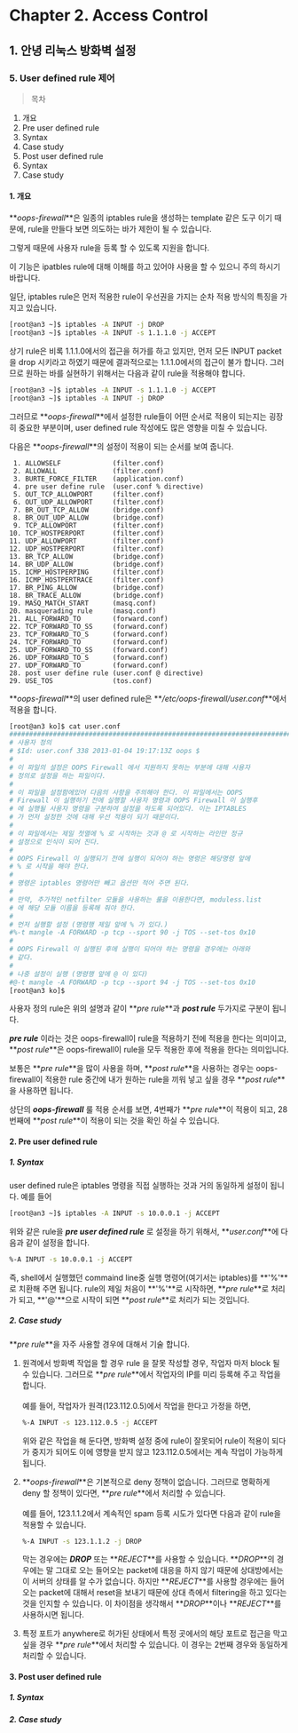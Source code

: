 # Chapter 2. Access Control
## 1. 안녕 리눅스 방화벽 설정
### 5. User defined rule 제어

> 목차
1. 개요
2. Pre user defined rule
  1. Syntax
  2. Case study
3. Post user defined rule
  1. Syntax
  2. Case study


#### 1. 개요
**_oops-firewall_**은 일종의 iptables rule을 생성하는 template 같은 도구 이기 때문에, rule을 만들다 보면 의도하는 바가 제한이 될 수 있습니다.

그렇게 때문에 사용자 rule을 등록 할 수 있도록 지원을 합니다.

이 기능은 ipatbles rule에 대해 이해를 하고 있어야 사용을 할 수 있으니 주의 하시기 바랍니다.

일단, iptables rule은 먼저 적용한 rule이 우선권을 가지는 순차 적용 방식의 특징을 가지고 있습니다.

  ```bash
  [root@an3 ~]$ iptables -A INPUT -j DROP
  [root@an3 ~]$ iptables -A INPUT -s 1.1.1.0 -j ACCEPT
  ```
상기 rule은 비록 1.1.1.0에서의 접근을 허가를 하고 있지만, 먼저 모든 INPUT packet을 drop 시키라고 하였기 때문에 결과적으로는 1.1.1.0에서의 접근이 불가 합니다. 그러므로 원하는 바를 실현하기 위해서는 다음과 같이 rule을 적용해야 합니다.

  ```bash
  [root@an3 ~]$ iptables -A INPUT -s 1.1.1.0 -j ACCEPT
  [root@an3 ~]$ iptables -A INPUT -j DROP
  ```



그러므로 **_oops-firewall_**에서 설정한 rule들이 어떤 순서로 적용이 되는지는 굉장히 중요한 부분이며, user defined rule 작성에도 많은 영향을 미칠 수 있습니다.

다음은 **_oops-firewall_**의 설정이 적용이 되는 순서를 보여 줍니다.

     1. ALLOWSELF             (filter.conf)
     2. ALLOWALL              (filter.conf)
     3. BURTE_FORCE_FILTER    (application.conf)
     4. pre user define rule  (user.conf % directive)
     5. OUT_TCP_ALLOWPORT     (filter.conf)
     6. OUT_UDP_ALLOWPORT     (filter.conf)
     7. BR_OUT_TCP_ALLOW      (bridge.conf)
     8. BR_OUT_UDP_ALLOW      (bridge.conf)
     9. TCP_ALLOWPORT         (filter.conf)
    10. TCP_HOSTPERPORT       (filter.conf)
    11. UDP_ALLOWPORT         (filter.conf)
    12. UDP_HOSTPERPORT       (filter.conf)
    13. BR_TCP_ALLOW          (bridge.conf)
    14. BR_UDP_ALLOW          (bridge.conf)
    15. ICMP_HOSTPERPING      (filter.conf)
    16. ICMP_HOSTPERTRACE     (filter.conf)
    17. BR_PING_ALLOW         (bridge.conf)
    18. BR_TRACE_ALLOW        (bridge.conf)
    19. MASQ_MATCH_START      (masq.conf)
    20. masquerading rule     (masq.conf)
    21. ALL_FORWARD_TO        (forward.conf)
    22. TCP_FORWARD_TO_SS     (forward.conf)
    23. TCP_FORWARD_TO_S      (forward.conf)
    24. TCP_FORWARD_TO        (forward.conf)
    25. UDP_FORWARD_TO_SS     (forward.conf)
    26. UDP_FORWARD_TO_S      (forward.conf)
    27. UDP_FORWARD_TO        (forward.conf)
    28. post user define rule (user.conf @ directive)
    29. USE_TOS               (tos.conf)

**_oops-firewall_**의 user defined rule은 **_/etc/oops-firewall/user.conf_**에서 적용을 합니다.

  ```bash
  [root@an3 ko]$ cat user.conf
  ##########################################################################
  # 사용자 정의
  # $Id: user.conf 338 2013-01-04 19:17:13Z oops $
  #
  # 이 파일의 설정은 OOPS Firewall 에서 지원하지 못하는 부분에 대해 사용자
  # 정의로 설정을 하는 파일이다.
  #
  # 이 파일을 설정함에있어 다음의 사항을 주의해야 한다. 이 파일에서는 OOPS
  # Firewall 이 실행하기 전에 실행할 사용자 명령과 OOPS Firewall 이 실행후
  # 에 실행될 사용자 명령을 구분하여 설정을 하도록 되어있다. 이는 IPTABLES
  # 가 먼저 설정한 것에 대해 우선 적용이 되기 때문이다.
  #
  # 이 파일에서는 제일 첫열에 % 로 시작하는 것과 @ 로 시작하는 라인만 정규
  # 설정으로 인식이 되어 진다.
  #
  # OOPS Firewall 이 실행되기 전에 실행이 되어야 하는 명령은 해당명령 앞에
  # % 로 시작을 해야 한다.
  #
  # 명령은 iptables 명령어만 빼고 옵션만 적어 주면 된다.
  #
  # 만약, 추가적인 netfilter 모듈을 사용하는 룰을 이용한다면, moduless.list
  # 에 해당 모듈 이름을 등록해 줘야 한다.
  #
  # 먼저 실행할 설정 (명령행 제일 앞에 % 가 있다.)
  #%-t mangle -A FORWARD -p tcp --sport 90 -j TOS --set-tos 0x10
  #
  # OOPS Firewall 이 실행된 후에 실행이 되어야 하는 명령을 경우에는 아래와
  # 같다.
  #
  # 나중 설정이 실행 (명령행 앞에 @ 이 있다)
  #@-t mangle -A FORWARD -p tcp --sport 94 -j TOS --set-tos 0x10
  [root@an3 ko]$
  ```
  
  사용자 정의 rule은 위의 설명과 같이 **_pre rule_**과 **_post rule_** 두가지로 구분이 됩니다.
  
  **_pre rule_** 이라는 것은 oops-firewall이 rule을 적용하기 전에 적용을 한다는 의미이고, **_post rule_**은 oops-firewall이 rule을 모두 적용한 후에 적용을 한다는 의미입니다.
  
  보통은 **_pre rule_**을 많이 사용을 하며, **_post rule_**을 사용하는 경우는 oops-firewall이 적용한 rule 중간에 내가 원하는 rule을 끼워 넣고 싶을 경우 **_post rule_**을 사용하면 됩니다.
  
  상단의 **_oops-firewall_** 룰 적용 순서를 보면, 4번째가 **_pre rule_**이 적용이 되고, 28번째에 **_post rule_**이 적용이 되는 것을 확인 하실 수 있습니다.

#### 2. Pre user defined rule
##### 1. Syntax

user defined rule은 iptables 명령을 직접 실행하는 것과 거의 동일하게 설정이 됩니다.
예를 들어

  ```bash
  [root@an3 ~]$ iptables -A INPUT -s 10.0.0.1 -j ACCEPT
  ```
  
위와 같은 rule을 **_pre user defined rule_** 로 설정을 하기 위해서, **_user.conf_**에 다음과 같이 설정을 합니다.

  ```bash
  %-A INPUT -s 10.0.0.1 -j ACCEPT
  ```

즉, shell에서 실행했던 commaind line중 실행 명령어(여기서는 iptables)를 **'%'**로 치환해 주면 됩니다. rule의 제일 처음이 **'%'**로 시작하면, **_pre rule_**로 처리가 되고, **'@'**으로 시작이 되면 **_post rule_**로 처리가 되는 것입니다.

##### 2. Case study

**_pre rule_**을 자주 사용할 경우에 대해서 기술 합니다.

1. 원격에서 방화벽 작업을 할 경우 rule 을 잘못 작성할 경우, 작업자 마저 block 될 수 있습니다. 그러므로 **_pre rule_**에서 작업자의 IP를 미리 등록해 주고 작업을 합니다.<br><br>
    예를 들어, 작업자가 원격(123.112.0.5)에서 작업을 한다고 가정을 하면,  
    ```bash
    %-A INPUT -s 123.112.0.5 -j ACCEPT
    ```
    
    위와 같은 작업을 해 둔다면, 방화벽 설정 중에 rule이 잘못되어 rule이 적용이 되다가 중지가 되어도 이에 영향을 받지 않고 123.112.0.5에서는 계속 작업이 가능하게 됩니다.
2. **_oops-firewall_**은 기본적으로 deny 정책이 없습니다. 그러므로 명확하게 deny 할 정책이 있다면, **_pre rule_**에서 처리할 수 있습니다.<br><br>
    예를 들어, 123.1.1.2에서 계속적인 spam 등록 시도가 있다면 다음과 같이 rule을 적용할 수 있습니다.

    ```bash
    %-A INPUT -s 123.1.1.2 -j DROP
    ```
    
    막는 경우에는 **_DROP_** 또는 **_REJECT_**를 사용할 수 있습니다. **_DROP_**의 경우에는 말 그대로 오는 들어오는 packet에 대응을 하지 않기 때문에 상대방에서는 이 서버의 상태를 알 수가 없습니다. 하지만 **_REJECT_**를 사용할 경우에는 들어오는 packet에 대해서 reset을 보내기 때문에 상대 측에서 filtering을 하고 있다는 것을 인지할 수 있습니다. 이 차이점을 생각해서 **_DROP_**이나 **_REJECT_**를 사용하시면 됩니다.
    
3. 특정 포트가 anywhere로 허가된 상태에서 특정 곳에서의 해당 포트로 접근을 막고 싶을 경우 **_pre rule_**에서 처리할 수 있습니다. 이 경우는 2번째 경우와 동일하게 처리할 수 있습니다.


#### 3. Post user defined rule
##### 1. Syntax

##### 2. Case study